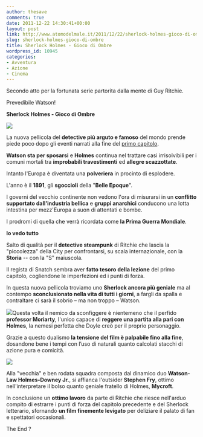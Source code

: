 ```yaml
---
author: thesave
comments: true
date: 2011-12-22 14:30:41+00:00
layout: post
link: http://www.atomodelmale.it/2011/12/22/sherlock-holmes-gioco-di-ombre/
slug: sherlock-holmes-gioco-di-ombre
title: Sherlock Holmes - Gioco di Ombre
wordpress_id: 10945
categories:
- Avventura
- Azione
- Cinema
---
```


Secondo atto per la fortunata serie partorita dalla mente di Guy Ritchie.

Prevedibile Watson!

**Sherlock Holmes - Gioco di Ombre**

![](http://www.atomodelmale.it/wp-content/uploads/2011/12/Sherlock-Holmes-Game-of-Shadows3-184x300.jpg)

La nuova pellicola del **detective più arguto e famoso** del mondo prende piede poco dopo gli eventi narrati alla fine del [primo capitolo](http://www.atomodelmale.it/2009/12/31/sherlock-holmes/).

**Watson sta per sposarsi** e **Holmes** continua nel trattare casi irrisolvibili per i comuni mortali tra **improbabili travestimenti** ed **allegre scazzottate**.

Intanto l'Europa è diventata una **polveriera** in procinto di esplodere.

L'anno è il **1891**, gli **sgoccioli** della "**Belle Epoque**".

I governi del vecchio continente non vedono l'ora di misurarsi in un **conflitto supportato dall'industria bellica** e **gruppi anarchici** conducono una lotta intestina per mezz'Europa a suon di attentati e bombe.

I prodromi di quella che verrà ricordata come **la Prima Guerra Mondiale**.



**Io vedo tutto**

Salto di qualità per il **detective steampunk** di Ritchie che lascia la "piccolezza" della City per confrontarsi, su scala internazionale, con la **Storia** -- con la "S" maiuscola.

Il regista di Snatch sembra aver **fatto tesoro della lezione** del primo capitolo, cogliendone le imperfezioni ed i punti di forza.

In questa nuova pellicola troviamo uno **Sherlock ancora più geniale** ma al contempo **sconclusionato nella vita di tutti i giorni**, a fargli da spalla e contraltare ci sarà il sobrio – ma non troppo – Watson.

![](http://www.atomodelmale.it/wp-content/uploads/2011/12/Sherlock-Holmes-Game-of-Shadows2-150x99.jpg)Questa volta il nemico da sconfiggere è nientemeno che il perfido **professor Moriarty**, l'unico capace di **reggere una partita alla pari con Holmes**, la nemesi perfetta che Doyle creò per il proprio personaggio.

Grazie a questo dualismo **la tensione del film è palpabile fino alla fine**, dosandone bene i tempi con l’uso di naturali quanto calcolati stacchi di azione pura e comicità.

![](http://www.atomodelmale.it/wp-content/uploads/2011/12/Sherlock-Holmes-Game-of-Shadows1-300x197.jpg)

Alla "vecchia" e ben rodata squadra composta dal dinamico duo **Watson-Law Holmes-Downey Jr.**, si affianca l'outsider **Stephen Fry**, ottimo nell'interpretare il bolso quanto geniale fratello di Holmes, **Mycroft**.

In conclusione un **ottimo lavoro** da parte di Ritchie che riesce nell'arduo compito di estrarre i punti di forza del capitolo precedente e del Sherlock letterario, sfornando **un film finemente levigato** per deliziare il palato di fan e spettatori occasionali.

The End ?
